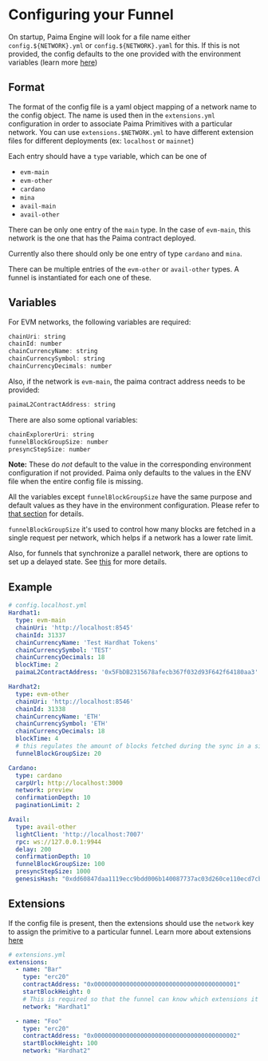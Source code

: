 # Configuring your Funnel

On startup, Paima Engine will look for a file name either
`config.${NETWORK}.yml` or `config.${NETWORK}.yaml` for this. If this is not
provided, the config defaults to the one provided with the environment
variables (learn more [here](../../../1-setup/4-environment-config-values.md))

## Format

The format of the config file is a yaml object mapping of a network name to the
config object. The name is used then in the `extensions.yml` configuration in
order to associate Paima Primitives with a particular network. You can use `extensions.$NETWORK.yml` to have different extension files for different deployments (ex: `localhost` or `mainnet`)

Each entry should have a `type` variable, which can be one of
- `evm-main`
- `evm-other`
- `cardano`
- `mina`
- `avail-main`
- `avail-other`

There can be only one entry of the `main` type. In the case of `evm-main`, this
network is the one that has the Paima contract deployed.

Currently also there should only be one entry of type `cardano` and `mina`.

There can be multiple entries of the `evm-other` or `avail-other` types. A
funnel is instantiated for each one of these.

## Variables

For EVM networks, the following variables are required:

```js
chainUri: string
chainId: number
chainCurrencyName: string
chainCurrencySymbol: string
chainCurrencyDecimals: number
```

Also, if the network is `evm-main`, the paima contract address needs to be provided: 

```js
paimaL2ContractAddress: string
```

There are also some optional variables:

```js
chainExplorerUri: string
funnelBlockGroupSize: number
presyncStepSize: number
```

**Note:** These do *not* default to the value in the corresponding
environment configuration if not provided. Paima only defaults to the values in
the ENV file when the entire config file is missing.

All the variables except `funnelBlockGroupSize` have the same purpose and
default values as they have in the environment configuration. Please refer to
[that section](../../../1-setup/4-environment-config-values.md) for details.

`funnelBlockGroupSize` it's used to control how many blocks are fetched in a
single request per network, which helps if a network has a lower rate limit.

Also, for funnels that synchronize a parallel network, there are options to set
up a delayed state. See [this](common-concepts/parallel-networks#delayed-state)
for more details.

## Example

```yaml
# config.localhost.yml
Hardhat1:
  type: evm-main
  chainUri: 'http://localhost:8545'
  chainId: 31337
  chainCurrencyName: 'Test Hardhat Tokens'
  chainCurrencySymbol: 'TEST'
  chainCurrencyDecimals: 18
  blockTime: 2
  paimaL2ContractAddress: '0x5FbDB2315678afecb367f032d93F642f64180aa3'

Hardhat2:
  type: evm-other
  chainUri: 'http://localhost:8546'
  chainId: 31338
  chainCurrencyName: 'ETH'
  chainCurrencySymbol: 'ETH'
  chainCurrencyDecimals: 18
  blockTime: 4
  # this regulates the amount of blocks fetched during the sync in a single round. It helps to avoid rate-limiting.
  funnelBlockGroupSize: 20

Cardano:
  type: cardano
  carpUrl: http://localhost:3000
  network: preview
  confirmationDepth: 10
  paginationLimit: 2

Avail:
  type: avail-other
  lightClient: 'http://localhost:7007'
  rpc: ws://127.0.0.1:9944
  delay: 200 
  confirmationDepth: 10
  funnelBlockGroupSize: 100
  presyncStepSize: 1000
  genesisHash: "0xdd60847daa1119ecc9bdd006b140087737ac03d260ce110ecd7cb33cf721be35"
```

## Extensions

If the config file is present, then the extensions should use the `network` key to assign the primitive to a particular funnel. Learn more about extensions [here](../10-primitive-catalogue/1-introduction.md#configuration)

```yaml
# extensions.yml
extensions:
  - name: "Bar"
    type: "erc20"
    contractAddress: "0x0000000000000000000000000000000000000001"
    startBlockHeight: 0
    # This is required so that the funnel can know which extensions it should care about
    network: "Hardhat1"

  - name: "Foo"
    type: "erc20"
    contractAddress: "0x0000000000000000000000000000000000000002"
    startBlockHeight: 100
    network: "Hardhat2"
```
